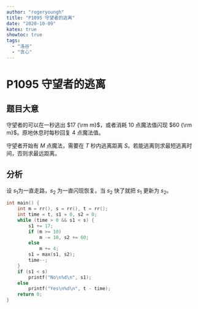 ```yaml
---
author: "rogeryoungh"
title: "P1095 守望者的逃离"
date: "2020-10-09"
katex: true
showtoc: true
tags: 
  - "洛谷"
  - "贪心"
---
```


# P1095 守望者的逃离

## 题目大意

守望者的可以在一秒逃出 $17 {\rm m}$，或者消耗 $10$ 点魔法值闪现 $60 {\rm m}$。原地休息时每秒回复 $4$ 点魔法值。

守望者开始有 $M$ 点魔法，需要在 $T$ 秒内逃离距离 $S$。若能逃离则求最短逃离时间，否则求最远距离。

## 分析

设 $s_1$为一直走路，$s_2$ 为一直闪现恢复。当 $s_2$ 快了就把 $s_1$ 更新为 $s_2$。

```cpp
int main() {
    int m = rr(), s = rr(), t = rr();
    int time = t, s1 = 0, s2 = 0;
    while (time > 0 && s1 < s) {
        s1 += 17;
        if (m >= 10)
            m -= 10, s2 += 60;
        else
            m += 4;
        s1 = max(s1, s2);
        time--;
    }
    if (s1 < s)
        printf("No\n%d\n", s1);
    else
        printf("Yes\n%d\n", t - time);
    return 0;
}
```
